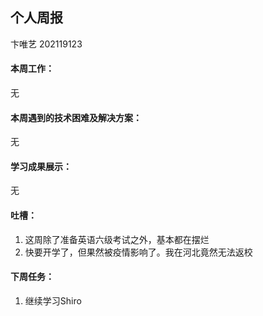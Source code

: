 ## 个人周报

卞唯艺 202119123

#### 本周工作：

无

#### 本周遇到的技术困难及解决方案：

无

#### 学习成果展示：

无

#### 吐槽：

1. 这周除了准备英语六级考试之外，基本都在摆烂
2. 快要开学了，但果然被疫情影响了。我在河北竟然无法返校

#### 下周任务：

1. 继续学习Shiro